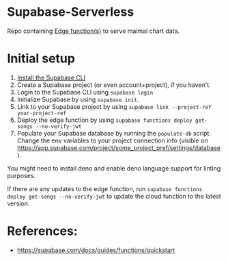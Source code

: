 # Supabase-Serverless

Repo containing [Edge function(s)](https://supabase.com/docs/guides/functions)
to serve maimai chart data.

# Initial setup

1. [Install the Supabase CLI](https://supabase.com/docs/guides/cli)
2. Create a Supabase project (or even account+project), if you haven't.
3. Login to the Supabase CLI using `supabase login`
4. Initialize Supabase by using `supabase init`.
5. Link to your Supabase project by using
   `supabase link --project-ref your-project-ref`
6. Deploy the edge function by using
   `supabase functions deploy get-songs --no-verify-jwt`
7. Populate your Supabase database by running the `populate-db` script. Change
   the env variables to your project connection info (visible on
   https://app.supabase.com/project/some_project_pref/settings/database).

You might need to install deno and enable deno language support for linting
purposes.

If there are any updates to the edge function, run
`supabase functions deploy get-songs --no-verify-jwt` to update the cloud
function to the latest version.

# References:

- https://supabase.com/docs/guides/functions/quickstart
